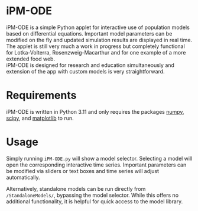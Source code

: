 # iPM-ODE
iPM-ODE is a simple Python applet for interactive use of population models based on differential equations. Important model parameters can be modified on the fly and updated simulation results are displayed in real time.  
The applet is still very much a work in progress but completely functional for Lotka-Volterra, Rosenzweig-Macarthur and for one example of a more extended food web.  
iPM-ODE is designed for research and education simultaneously and extension of the app with custom models is very straightforward.

# Requirements 
iPM-ODE is written in Python 3.11 and only requires the packages [numpy](https://numpy.org/), [scipy](https://scipy.org/), and [matplotlib](https://matplotlib.org/) to run.

# Usage
Simply running `iPM-ODE.py` will show a model selector. Selecting a model will open the corresponding interactive time series. Important parameters can be modified via sliders or text boxes and time series will adjust automatically.

Alternatively, standalone models can be run directly from `/StandaloneModels/`, bypassing the model selector. While this offers no additional functionality, it is helpful for quick access to the model library.
